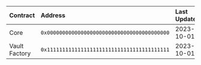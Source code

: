 
| Contract      | Address                                      | Last Update |
| :------------ | :------------------------------------------- | :---------- |
| Core          | `0x0000000000000000000000000000000000000000` | 2023-10-01  |
| Vault Factory | `0x1111111111111111111111111111111111111111` | 2023-10-01  |